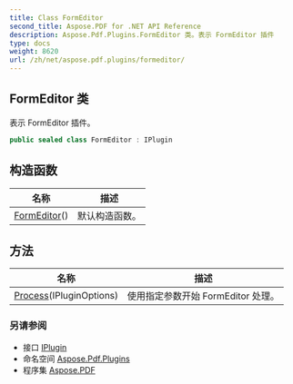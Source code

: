 ```yaml
---
title: Class FormEditor
second_title: Aspose.PDF for .NET API Reference
description: Aspose.Pdf.Plugins.FormEditor 类。表示 FormEditor 插件
type: docs
weight: 8620
url: /zh/net/aspose.pdf.plugins/formeditor/
---
```

## FormEditor 类

表示 FormEditor 插件。

```csharp
public sealed class FormEditor : IPlugin
```

## 构造函数

| 名称 | 描述 |
| --- | --- |
| [FormEditor](formeditor/)() | 默认构造函数。 |

## 方法

| 名称 | 描述 |
| --- | --- |
| [Process](../../aspose.pdf.plugins/formeditor/process/)(IPluginOptions) | 使用指定参数开始 FormEditor 处理。 |

### 另请参阅

* 接口 [IPlugin](../iplugin/)
* 命名空间 [Aspose.Pdf.Plugins](../../aspose.pdf.plugins/)
* 程序集 [Aspose.PDF](../../)